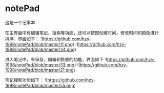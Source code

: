 # notePad
这是一个记事本


在主界面中有编辑笔记，搜索等功能，还可以按照创建时间，修改时间和颜色进行排序，界面如下：
!(https://github.com/hzy-1998/notePad/blob/master/11.png)
!(https://github.com/hzy-1998/notePad/blob/master/44.png)


进入笔记中，有保存，编辑和换肤的功能，界面如下
!(https://github.com/hzy-1998/notePad/blob/master/33.png)
!(https://github.com/hzy-1998/notePad/blob/master/21.png)


笔记搜索功能如下：
!(https://github.com/hzy-1998/notePad/blob/master/55.png)
